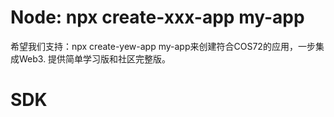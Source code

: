 # Node: npx create-xxx-app my-app
希望我们支持：npx create-yew-app my-app来创建符合COS72的应用，一步集成Web3.
提供简单学习版和社区完整版。

# SDK

